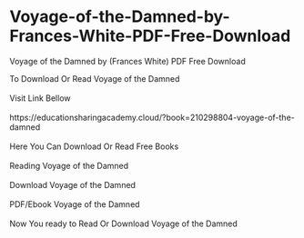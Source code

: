 # Voyage-of-the-Damned-by-Frances-White-PDF-Free-Download
Voyage of the Damned by (Frances   White) PDF Free Download
<div>To Download Or Read Voyage of the Damned</div>
<div>&nbsp;</div>
<div>Visit Link Bellow</div>
<div>&nbsp;</div>
<div>https://educationsharingacademy.cloud/?book=210298804-voyage-of-the-damned</div>
<div>&nbsp;</div>
<div>Here You Can Download Or Read Free Books</div>
<div>&nbsp;</div>
<div>Reading Voyage of the Damned</div>
<div>&nbsp;</div>
<div>Download Voyage of the Damned</div>
<div>&nbsp;</div>
<div>PDF/Ebook Voyage of the Damned</div>
<div>&nbsp;</div>
<div>Now You ready to Read Or Download Voyage of the Damned</div>
<div>&nbsp;</div>
